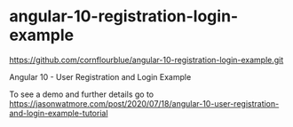 # angular-10-registration-login-example
<!-- nguồn -->
https://github.com/cornflourblue/angular-10-registration-login-example.git
<!-- run npm start -->
Angular 10 - User Registration and Login Example

To see a demo and further details go to https://jasonwatmore.com/post/2020/07/18/angular-10-user-registration-and-login-example-tutorial
